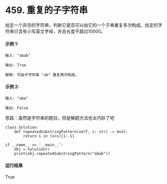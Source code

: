 # 459. 重复的子字符串
给定一个非空的字符串，判断它是否可以由它的一个子串重复多次构成。给定的字符串只含有小写英文字母，并且长度不超过10000。

#### 示例 1:

    输入: "abab"

    输出: True

    解释: 可由子字符串 "ab" 重复两次构成。
#### 示例 2:

    输入: "aba"

    输出: False

思路：虽然是字符串的题目，但是解题方法也太巧妙了吧

    class Solution:
        def repeatedSubstringPattern(self, s: str) -> bool:
            return s in (s+s)[1:-1]

    if __name__ == '__main__':
        obj = Solution()
        print(obj.repeatedSubstringPattern("abab"))
        
 #### 运行结果
  True
